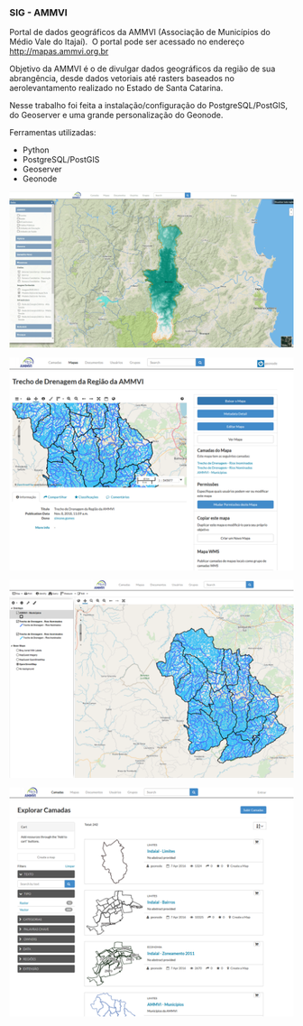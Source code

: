 ### SIG - AMMVI
Portal de dados geográficos da AMMVI (Associação de Municípios do Médio Vale do Itajaí).  O portal pode ser acessado no endereço http://mapas.ammvi.org.br

Objetivo da AMMVI é o de divulgar dados geográficos da região de sua abrangência, desde dados vetoriais até rasters baseados no aerolevantamento realizado no Estado de Santa Catarina.

Nesse trabalho foi feita a instalação/configuração do PostgreSQL/PostGIS, do Geoserver e uma grande personalização do Geonode.

Ferramentas utilizadas:

- Python
- PostgreSQL/PostGIS
- Geoserver
- Geonode

![Sig AMMVI](/sig_ammvi/sig_1.png)


![Sig AMMVI](/sig_ammvi/sig_2.png)


![Sig AMMVI](/sig_ammvi/sig_3.png)


![Sig AMMVI](/sig_ammvi/sig_4.png)
